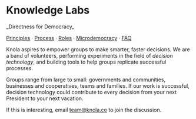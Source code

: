 # Knowledge Labs

<p class="tagline">_Directness for Democracy_</p>

[Principles](./principles) &middot; [Process](./process) &middot; [Roles](./roles) &middot; [Microdemocracy](./microdemocracy) &middot; [FAQ](./faq)

Knola aspires to empower groups to make smarter, faster decisions. We are a band of volunteers, performing experiments in the field of _decision technology_, and building tools to help groups replicate successful processes.

Groups range from large to small: governments and communities, businesses and cooperatives, teams and families. If our work is successful, decision technology could contribute to every decision from your next President to your next vacation.

If this is interesting, email [team@knola.co](mailto:team@knola.co) to join the discussion.

<!--
Documentation TODOs:
- More complete example
- Evaluator input
- Combating implicit bias
-->